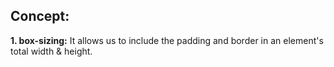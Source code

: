 ## Concept:

**1. box-sizing:** It allows us to include the padding and border in an element's total width & height.